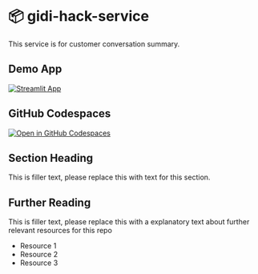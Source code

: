 # 📦 gidi-hack-service

This service is for customer conversation summary.

## Demo App

[![Streamlit App](https://static.streamlit.io/badges/streamlit_badge_black_white.svg)](https://adigi-hack-service.streamlit.app/)

## GitHub Codespaces

[![Open in GitHub Codespaces](https://github.com/codespaces/badge.svg)](https://codespaces.new/streamlit/app-starter-kit?quickstart=1)

## Section Heading

This is filler text, please replace this with text for this section.

## Further Reading

This is filler text, please replace this with a explanatory text about further relevant resources for this repo
- Resource 1
- Resource 2
- Resource 3
